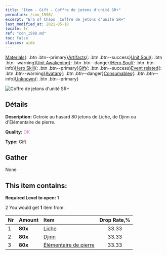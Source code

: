 ```yaml
---
title: "Item - Gift - Coffre de jetons d'unité SR+"
permalink: /con_1598/
excerpt: "Era of Chaos  Coffre de jetons d'unité SR+"
last_modified_at: 2021-05-18
locale: fr
ref: "con_1598.md"
toc: false
classes: wide
---
```

 [Materials](/ItemsFR/){: .btn .btn--primary}[Artifacts](/ItemsFR/Artifacts/){: .btn .btn--success}[Unit Soul](/ItemsFR/UnitSoul/){: .btn .btn--warning}[Unit Awakening](/ItemsFR/UnitAwakening/){: .btn .btn--danger}[Hero Soul](/ItemsFR/HeroSoul/){: .btn .btn--info}[Hero Skill](/ItemsFR/HeroSkill/){: .btn .btn--primary}[Gift](/ItemsFR/Gift/){: .btn .btn--success}[Event related](/ItemsFR/Events/){: .btn .btn--warning}[Avatars](/ItemsFR/Avatars/){: .btn .btn--danger}[Consumables](/ItemsFR/Consumables/){: .btn .btn--info}[Unknown](/ItemsFR/Unknown/){: .btn .btn--primary}

 ![Coffre de jetons d'unité SR+](/images/t/i_907210.png)

## Détails
 **Description:** Octroie au hasard 80 jetons de Liche, de Djinn ou d'Élémentaire de pierre.

 **Quality:** <span style="color: #DA70D6">OK</span>

 **Type:** Gift

## Gather

  None

## This item contains:

 **Required Level to open:** 1

 2 You would get **1** item  from:

  | Nr | Amount |     Item    | Drop Rate,% |
  |:---|:-------|:------------|:---------:|
  | 1 |  **80x** | [Liche](/ItemsFR/unt_212/) | 33.33 | 
  | 2 |  **80x** | [Djinn](/ItemsFR/unt_239/) | 33.33 | 
  | 3 |  **80x** | [Élémentaire de pierre](/ItemsFR/unt_266/) | 33.33 | 
